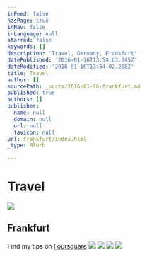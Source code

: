 ```yaml
---
inFeed: false
hasPage: true
inNav: false
inLanguage: null
starred: false
keywords: []
description: 'Travel, Germany, Frankfurt'
datePublished: '2016-01-16T13:54:03.645Z'
dateModified: '2016-01-16T13:54:02.208Z'
title: Travel
author: []
sourcePath: _posts/2016-01-16-frankfurt.md
published: true
authors: []
publisher:
  name: null
  domain: null
  url: null
  favicon: null
url: frankfurt/index.html
_type: Blurb

---
```

# Travel
![](https://the-grid-user-content.s3-us-west-2.amazonaws.com/8470799b-15b0-4f88-99ab-1601d7c91435.jpg)

## Frankfurt

Find my tips on [Foursquare][0]
![](https://the-grid-user-content.s3-us-west-2.amazonaws.com/b6b78fde-3999-4a94-bef8-dc632c3464c1.jpg)
![](https://the-grid-user-content.s3-us-west-2.amazonaws.com/2b380f66-1793-42b5-9ed7-4f8395a01062.jpg)
![](https://the-grid-user-content.s3-us-west-2.amazonaws.com/8fe955f6-c189-4e8c-aec7-05159f9d2f3a.jpg)
![](https://the-grid-user-content.s3-us-west-2.amazonaws.com/456aa88e-2313-4a44-8c8d-396adcd36098.jpg)

[0]: https://de.foursquare.com/skylinelady/list/fra